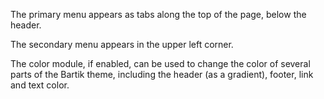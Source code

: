 The primary menu appears as tabs along the top of the page, below the header.

The secondary menu appears in the upper left corner.

The color module, if enabled, can be used to change the color of several parts of the Bartik theme, including the header (as a gradient), footer, link and text color.